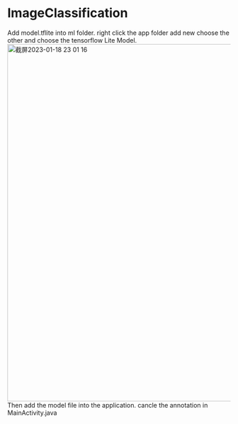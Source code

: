 # ImageClassification

Add model.tflite into ml folder.
right click the app folder add new choose the other and choose the tensorflow Lite Model. <img width="805" alt="截屏2023-01-18 23 01 16" src="https://user-images.githubusercontent.com/91569815/213304923-af8ca395-8ce9-4c1b-9343-53fd2e3a0802.png">
Then add the model file into the application.
cancle the annotation in MainActivity.java
